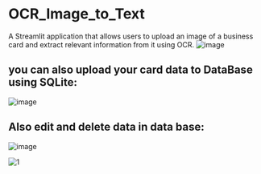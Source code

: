 # OCR_Image_to_Text
A Streamlit application that allows users to upload an image of a business card and extract relevant information from it using OCR.
![image](https://github.com/VISHNU-ARAVIND-99/OCR_Image_to_Text/assets/116996284/716fdb41-8711-4e63-97a3-01db1cd5b9e8)

## you can also upload your card data to DataBase using SQLite:
![image](https://github.com/VISHNU-ARAVIND-99/OCR_Image_to_Text/assets/116996284/970ccaad-7026-4012-af84-97ab67e1cf64)

## Also edit and delete data in data base:
![image](https://github.com/VISHNU-ARAVIND-99/OCR_Image_to_Text/assets/116996284/228cde81-38db-4bbe-b1a3-3fe895151054)


![1](https://github.com/VISHNU-ARAVIND-99/OCR_Image_to_Text/assets/116996284/ebbbfd83-5861-4762-bd42-d0e1e830388e)
